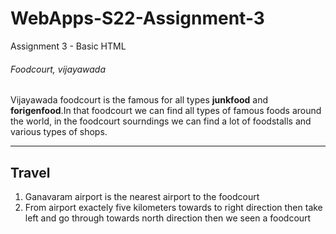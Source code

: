 # WebApps-S22-Assignment-3
Assignment 3 - Basic HTML

<h6>Foodcourt, vijayawada</h6>
<p1>Vijayawada foodcourt is the famous for all types <b>junkfood</b> and <b>forigenfood</b>.In that foodcourt we can find all types of famous foods around the world, in the foodcourt sourndings we can find a lot of foodstalls and various types of shops.</p1>

<hr>
<h2>Travel</h2>
<ol>
  <li> Ganavaram airport is the nearest airport to the foodcourt</li>  
  <li> From airport exactely five kilometers towards to right direction then take left and go through towards north direction then we seen a foodcourt  </li>
</ol>


